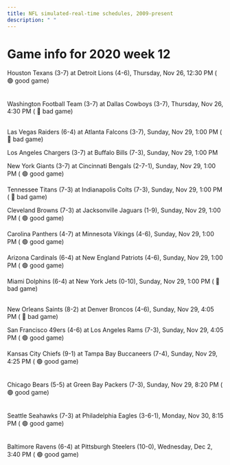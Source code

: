 ```yaml
---
title: NFL simulated-real-time schedules, 2009-present
description: " "
---
```


# Game info for 2020 week 12

Houston Texans (3-7) at Detroit Lions (4-6), Thursday, Nov 26, 12:30 PM (	:green_circle: good game)

<br/>Washington Football Team (3-7) at Dallas Cowboys (3-7), Thursday, Nov 26, 4:30 PM (	:red_circle: bad game)

<br/>Las Vegas Raiders (6-4) at Atlanta Falcons (3-7), Sunday, Nov 29, 1:00 PM (	:red_circle: bad game)

Los Angeles Chargers (3-7) at Buffalo Bills (7-3), Sunday, Nov 29, 1:00 PM

New York Giants (3-7) at Cincinnati Bengals (2-7-1), Sunday, Nov 29, 1:00 PM (	:green_circle: good game)

Tennessee Titans (7-3) at Indianapolis Colts (7-3), Sunday, Nov 29, 1:00 PM (	:red_circle: bad game)

Cleveland Browns (7-3) at Jacksonville Jaguars (1-9), Sunday, Nov 29, 1:00 PM (	:green_circle: good game)

Carolina Panthers (4-7) at Minnesota Vikings (4-6), Sunday, Nov 29, 1:00 PM (	:green_circle: good game)

Arizona Cardinals (6-4) at New England Patriots (4-6), Sunday, Nov 29, 1:00 PM (	:green_circle: good game)

Miami Dolphins (6-4) at New York Jets (0-10), Sunday, Nov 29, 1:00 PM (	:red_circle: bad game)

<br/>New Orleans Saints (8-2) at Denver Broncos (4-6), Sunday, Nov 29, 4:05 PM (	:red_circle: bad game)

San Francisco 49ers (4-6) at Los Angeles Rams (7-3), Sunday, Nov 29, 4:05 PM (	:green_circle: good game)

Kansas City Chiefs (9-1) at Tampa Bay Buccaneers (7-4), Sunday, Nov 29, 4:25 PM (	:green_circle: good game)

<br/>Chicago Bears (5-5) at Green Bay Packers (7-3), Sunday, Nov 29, 8:20 PM (	:green_circle: good game)

<br/>Seattle Seahawks (7-3) at Philadelphia Eagles (3-6-1), Monday, Nov 30, 8:15 PM (	:green_circle: good game)

<br/>Baltimore Ravens (6-4) at Pittsburgh Steelers (10-0), Wednesday, Dec 2, 3:40 PM (	:green_circle: good game)


